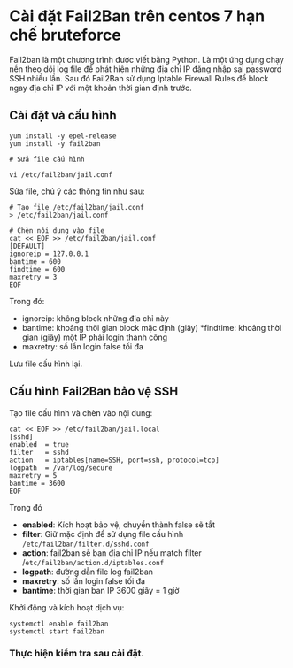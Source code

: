# Cài đặt Fail2Ban trên centos 7 hạn chế bruteforce
Fail2ban là một chương trình được viết bằng Python. Là một ứng dụng chạy nền theo dõi log file để phát hiện những địa chỉ IP đăng nhập sai password SSH nhiều lần. Sau đó Fail2Ban sử dụng Iptable Firewall Rules để block ngay địa chỉ IP với một khoản thời gian định trước.

## Cài đặt và cấu hình
```
yum install -y epel-release
yum install -y fail2ban

# Sửa file cấu hình

vi /etc/fail2ban/jail.conf

```

Sửa file, chú ý các thông tin như sau:
```
# Tạo file /etc/fail2ban/jail.conf
> /etc/fail2ban/jail.conf

# Chèn nội dung vào file
cat << EOF >> /etc/fail2ban/jail.conf
[DEFAULT]
ignoreip = 127.0.0.1
bantime = 600
findtime = 600
maxretry = 3
EOF
```

Trong đó:
* ignoreip: không block những địa chỉ này
* bantime: khoảng thời gian block mặc định (giây)
*findtime: khoảng thời gian (giây) một IP phải login thành công
* maxretry: số lần login false tối đa

Lưu file cấu hình lại.
## Cấu hình Fail2Ban bảo vệ SSH
Tạo file cấu hình và chèn vào nội dung:

```
cat << EOF >> /etc/fail2ban/jail.local
[sshd]
enabled  = true
filter   = sshd
action   = iptables[name=SSH, port=ssh, protocol=tcp]
logpath  = /var/log/secure
maxretry = 5
bantime = 3600
EOF
```

Trong đó
* **enabled**: Kích hoạt bảo vệ, chuyển thành false sẽ tắt
* **filter**: Giữ mặc định để sử dụng file cấu hình `/etc/fail2ban/filter.d/sshd.conf`
* **action**: fail2ban sẽ ban địa chỉ IP nếu match filter /`etc/fail2ban/action.d/iptables.conf`
* **logpath**: đường dẫn file log fail2ban
* **maxretry**: số lần login false tối đa
* **bantime**: thời gian ban IP 3600 giây = 1 giờ

Khởi động và kích hoạt dịch vụ:

```
systemctl enable fail2ban
systemctl start fail2ban
```

### Thực hiện kiểm tra sau cài đặt.